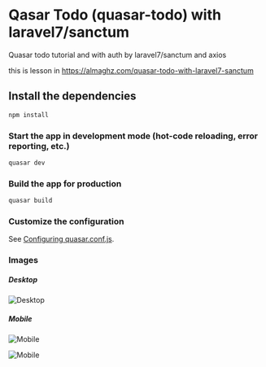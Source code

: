 # Qasar Todo (quasar-todo) with laravel7/sanctum

Quasar todo tutorial and with auth by laravel7/sanctum and axios

this is lesson in https://almaghz.com/quasar-todo-with-laravel7-sanctum

## Install the dependencies
```bash
npm install
```

### Start the app in development mode (hot-code reloading, error reporting, etc.)
```bash
quasar dev
```


### Build the app for production
```bash
quasar build
```

### Customize the configuration
See [Configuring quasar.conf.js](https://quasar.dev/quasar-cli/quasar-conf-js).

### Images
##### Desktop
![Desktop](Qasar-Todo.png "Desktop")

##### Mobile
![Mobile](Qasar-Todo-m.png "Mobile")

![Mobile](Qasar-Todo-m2.png "Mobile")
